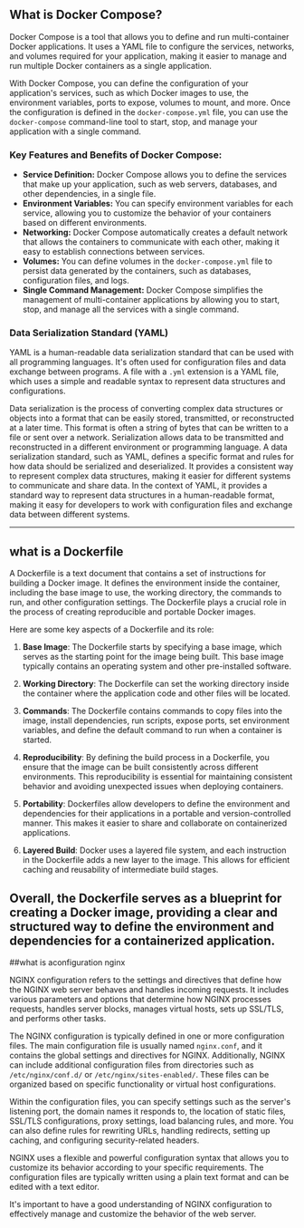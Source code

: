 ## What is Docker Compose?

Docker Compose is a tool that allows you to define and run multi-container Docker applications. It uses a YAML file to configure the services, networks, and volumes required for your application, making it easier to manage and run multiple Docker containers as a single application.

With Docker Compose, you can define the configuration of your application's services, such as which Docker images to use, the environment variables, ports to expose, volumes to mount, and more. Once the configuration is defined in the `docker-compose.yml` file, you can use the `docker-compose` command-line tool to start, stop, and manage your application with a single command.

### Key Features and Benefits of Docker Compose:

- **Service Definition:** Docker Compose allows you to define the services that make up your application, such as web servers, databases, and other dependencies, in a single file.
- **Environment Variables:** You can specify environment variables for each service, allowing you to customize the behavior of your containers based on different environments.
- **Networking:** Docker Compose automatically creates a default network that allows the containers to communicate with each other, making it easy to establish connections between services.
- **Volumes:** You can define volumes in the `docker-compose.yml` file to persist data generated by the containers, such as databases, configuration files, and logs.
- **Single Command Management:** Docker Compose simplifies the management of multi-container applications by allowing you to start, stop, and manage all the services with a single command.

### Data Serialization Standard (YAML)

YAML is a human-readable data serialization standard that can be used with all programming languages. It's often used for configuration files and data exchange between programs. A file with a `.yml` extension is a YAML file, which uses a simple and readable syntax to represent data structures and configurations.

Data serialization is the process of converting complex data structures or objects into a format that can be easily stored, transmitted, or reconstructed at a later time. This format is often a string of bytes that can be written to a file or sent over a network. Serialization allows data to be transmitted and reconstructed in a different environment or programming language. A data serialization standard, such as YAML, defines a specific format and rules for how data should be serialized and deserialized. It provides a consistent way to represent complex data structures, making it easier for different systems to communicate and share data. In the context of YAML, it provides a standard way to represent data structures in a human-readable format, making it easy for developers to work with configuration files and exchange data between different systems.

--------
## what is a Dockerfile

A Dockerfile is a text document that contains a set of instructions for building a Docker image. It defines the environment inside the container, including the base image to use, the working directory, the commands to run, and other configuration settings. The Dockerfile plays a crucial role in the process of creating reproducible and portable Docker images.

Here are some key aspects of a Dockerfile and its role:

1. **Base Image**: The Dockerfile starts by specifying a base image, which serves as the starting point for the image being built. This base image typically contains an operating system and other pre-installed software.

2. **Working Directory**: The Dockerfile can set the working directory inside the container where the application code and other files will be located.

3. **Commands**: The Dockerfile contains commands to copy files into the image, install dependencies, run scripts, expose ports, set environment variables, and define the default command to run when a container is started.

4. **Reproducibility**: By defining the build process in a Dockerfile, you ensure that the image can be built consistently across different environments. This reproducibility is essential for maintaining consistent behavior and avoiding unexpected issues when deploying containers.

5. **Portability**: Dockerfiles allow developers to define the environment and dependencies for their applications in a portable and version-controlled manner. This makes it easier to share and collaborate on containerized applications.

6. **Layered Build**: Docker uses a layered file system, and each instruction in the Dockerfile adds a new layer to the image. This allows for efficient caching and reusability of intermediate build stages.

Overall, the Dockerfile serves as a blueprint for creating a Docker image, providing a clear and structured way to define the environment and dependencies for a containerized application.
------------------

##what is  aconfiguration nginx

NGINX configuration refers to the settings and directives that define how the NGINX web server behaves and handles incoming requests. It includes various parameters and options that determine how NGINX processes requests, handles server blocks, manages virtual hosts, sets up SSL/TLS, and performs other tasks.

The NGINX configuration is typically defined in one or more configuration files. The main configuration file is usually named `nginx.conf`, and it contains the global settings and directives for NGINX. Additionally, NGINX can include additional configuration files from directories such as `/etc/nginx/conf.d/` or `/etc/nginx/sites-enabled/`. These files can be organized based on specific functionality or virtual host configurations.

Within the configuration files, you can specify settings such as the server's listening port, the domain names it responds to, the location of static files, SSL/TLS configurations, proxy settings, load balancing rules, and more. You can also define rules for rewriting URLs, handling redirects, setting up caching, and configuring security-related headers.

NGINX uses a flexible and powerful configuration syntax that allows you to customize its behavior according to your specific requirements. The configuration files are typically written using a plain text format and can be edited with a text editor.

It's important to have a good understanding of NGINX configuration to effectively manage and customize the behavior of the web server.


